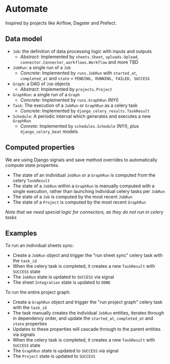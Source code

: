 # Automate

Inspired by projects like Airflow, Dagster and Prefect.

## Data model

- `Job`: the definition of data processing logic with inputs and outputs
  - *Abstract*: Implemented by `sheets.Sheet`, `uploads.Upload`, `connector.Connector`, `workflows.Workflow` and more TBD
- `JobRun`: a single run of a `Job`
  - *Concrete*: Implemented by `runs.JobRun` with `started_at`, `completed_at` and `state` = `PENDING, RUNNING, FAILED, SUCCESS`
- `Graph`: a DAG of `Job` objects
  - *Abstract*: Implemented by `projects.Project`
- `GraphRun`: a single run of a `Graph`
  - *Concrete*: Implemented by `runs.GraphRun` (NYI)
- `Task`: The execution of a `JobRun` or `GraphRun` as a celery task
  - *Concrete*: Implemented by `django_celery_results.TaskResult`
- `Schedule`: A periodic interval which generates and executes a new `GraphRun`
  - *Conrete*: Implemented by `schedules.Schedule` (NYI), plus `django_celery_beat` models

## Computed properties

We are using Django signals and save method overrides to automatically compute state properties.

- The state of an individual `JobRun` or a `GraphRun` is computed from the celery `TaskResult`
- The state of a `JobRun` within a `GraphRun` is manually computed with a single execution, rather than launching individual celery tasks per `JobRun`
- The state of a `Job` is computed by the most recent `JobRun`
- The state of a `Project` is computed by the most recent `GraphRun`

*Note that we need special logic for connectors, as they do not run in celery tasks*

## Examples

To run an individual sheets sync:
- Create a `JobRun` object and trigger the "run sheet sync" celery task with the `task_id`
- When the celery task is completed, it creates a new `TaskResult` with `SUCCESS` state
- The `JobRun` state is updated to `SUCCESS` via signal
- The sheet `Integration` state is updated to `DONE`

To run the entire project graph:
- Create a `GraphRun` object and trigger the "run project graph" celery task with the `task_id`
- The task manually creates the individual `JobRun` entities, iterates through in dependency order, and update the `started_at`, `completed_at` and `state` properties
- Updates to these properties will cascade through to the parent entities via signals
- When the celery task is completed, it creates a new `TaskResult` with `SUCCESS` state
- The `GraphRun` state is updated to `SUCCESS` via signal
- The `Project` state is updated to `SUCCESS`